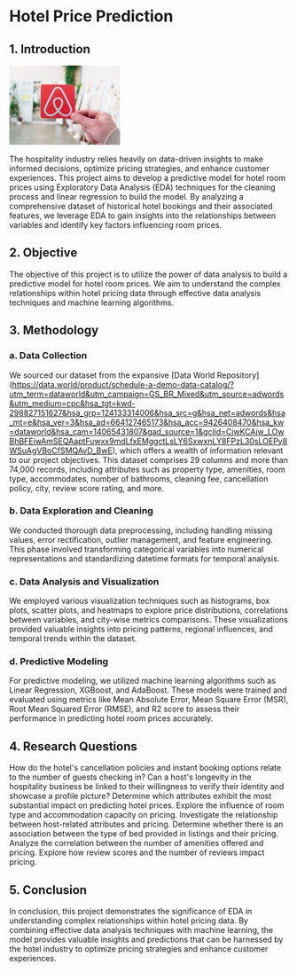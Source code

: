 # Hotel Price Prediction
 
## 1. Introduction

![](https://github.com/sarayusoma2812/Hotel-Price-Prediction/blob/main/image.png)

The hospitality industry relies heavily on data-driven insights to make informed decisions, optimize pricing strategies, and enhance customer experiences. This project aims to develop a predictive model for hotel room prices using Exploratory Data Analysis (EDA) techniques for the cleaning process and linear regression to build the model. By analyzing a comprehensive dataset of historical hotel bookings and their associated features, we leverage EDA to gain insights into the relationships between variables and identify key factors influencing room prices.

## 2. Objective

The objective of this project is to utilize the power of data analysis to build a predictive model for hotel room prices. We aim to understand the complex relationships within hotel pricing data through effective data analysis techniques and machine learning algorithms.

## 3. Methodology

### a. Data Collection
We sourced our dataset from the expansive [Data World Repository] (https://data.world/product/schedule-a-demo-data-catalog/?utm_term=dataworld&utm_campaign=GS_BR_Mixed&utm_source=adwords&utm_medium=cpc&hsa_tgt=kwd-298827151627&hsa_grp=124133314006&hsa_src=g&hsa_net=adwords&hsa_mt=e&hsa_ver=3&hsa_ad=664127465173&hsa_acc=9426408470&hsa_kw=dataworld&hsa_cam=14065431807&gad_source=1&gclid=CjwKCAjw_LOwBhBFEiwAmSEQAaptFuwxx9mdLfxEMggctLsLY6SxwxnLY8FPzL30sLOEPy8WSuAgVBoCfSMQAvD_BwE), which offers a wealth of information relevant to our project objectives. This dataset comprises 29 columns and more than 74,000 records, including attributes such as property type, amenities, room type, accommodates, number of bathrooms, cleaning fee, cancellation policy, city, review score rating, and more.

### b. Data Exploration and Cleaning

We conducted thorough data preprocessing, including handling missing values, error rectification, outlier management, and feature engineering. This phase involved transforming categorical variables into numerical representations and standardizing datetime formats for temporal analysis.

### c. Data Analysis and Visualization

We employed various visualization techniques such as histograms, box plots, scatter plots, and heatmaps to explore price distributions, correlations between variables, and city-wise metrics comparisons. These visualizations provided valuable insights into pricing patterns, regional influences, and temporal trends within the dataset.

### d. Predictive Modeling

For predictive modeling, we utilized machine learning algorithms such as Linear Regression, XGBoost, and AdaBoost. These models were trained and evaluated using metrics like Mean Absolute Error, Mean Square Error (MSR), Root Mean Squared Error (RMSE), and R2 score to assess their performance in predicting hotel room prices accurately.

## 4. Research Questions

How do the hotel's cancellation policies and instant booking options relate to the number of guests checking in?
Can a host's longevity in the hospitality business be linked to their willingness to verify their identity and showcase a profile picture?
Determine which attributes exhibit the most substantial impact on predicting hotel prices.
Explore the influence of room type and accommodation capacity on pricing.
Investigate the relationship between host-related attributes and pricing.
Determine whether there is an association between the type of bed provided in listings and their pricing.
Analyze the correlation between the number of amenities offered and pricing.
Explore how review scores and the number of reviews impact pricing.

## 5. Conclusion

In conclusion, this project demonstrates the significance of EDA in understanding complex relationships within hotel pricing data. By combining effective data analysis techniques with machine learning, the model provides valuable insights and predictions that can be harnessed by the hotel industry to optimize pricing strategies and enhance customer experiences.
